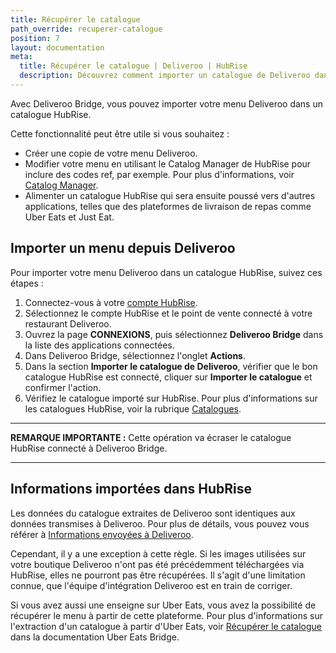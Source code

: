 ```yaml
---
title: Récupérer le catalogue
path_override: recuperer-catalogue
position: 7
layout: documentation
meta:
  title: Récupérer le catalogue | Deliveroo | HubRise
  description: Découvrez comment importer un catalogue de Deliveroo dans HubRise.
---
```


Avec Deliveroo Bridge, vous pouvez importer votre menu Deliveroo dans un catalogue HubRise.

Cette fonctionnalité peut être utile si vous souhaitez :

- Créer une copie de votre menu Deliveroo.
- Modifier votre menu en utilisant le Catalog Manager de HubRise pour inclure des codes ref, par exemple. Pour plus d'informations, voir [Catalog Manager](/apps/catalog-manager).
- Alimenter un catalogue HubRise qui sera ensuite poussé vers d'autres applications, telles que des plateformes de livraison de repas comme Uber Eats et Just Eat.

## Importer un menu depuis Deliveroo

Pour importer votre menu Deliveroo dans un catalogue HubRise, suivez ces étapes :

1. Connectez-vous à votre [compte HubRise](https://manager.hubrise.com).
1. Sélectionnez le compte HubRise et le point de vente connecté à votre restaurant Deliveroo.
1. Ouvrez la page **CONNEXIONS**, puis sélectionnez **Deliveroo Bridge** dans la liste des applications connectées.
1. Dans Deliveroo Bridge, sélectionnez l'onglet **Actions**.
1. Dans la section **Importer le catalogue de Deliveroo**, vérifier que le bon catalogue HubRise est connecté, cliquer sur **Importer le catalogue** et confirmer l'action.
1. Vérifiez le catalogue importé sur HubRise. Pour plus d'informations sur les catalogues HubRise, voir la rubrique [Catalogues](/docs/catalogues/).

---

**REMARQUE IMPORTANTE :** Cette opération va écraser le catalogue HubRise connecté à Deliveroo Bridge.

---

## Informations importées dans HubRise

Les données du catalogue extraites de Deliveroo sont identiques aux données transmises à Deliveroo. Pour plus de détails, vous pouvez vous référer à [Informations envoyées à Deliveroo](/apps/deliveroo/envoi-catalogue#informations-envoy-es-deliveroo).

Cependant, il y a une exception à cette règle. Si les images utilisées sur votre boutique Deliveroo n'ont pas été précédemment téléchargées via HubRise, elles ne pourront pas être récupérées. Il s'agit d'une limitation connue, que l'équipe d'intégration Deliveroo est en train de corriger.

Si vous avez aussi une enseigne sur Uber Eats, vous avez la possibilité de récupérer le menu à partir de cette plateforme. Pour plus d'informations sur l'extraction d'un catalogue à partir d'Uber Eats, voir [Récupérer le catalogue](/apps/uber-eats/recuperer-catalogue) dans la documentation Uber Eats Bridge.
